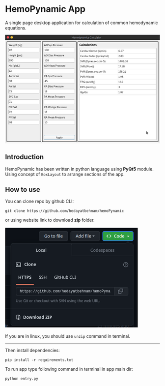 # HemoPynamic App
A single page desktop application for calculation of common hemodynamic equations.

![App main window](images/hemoPynamic.png "HemoPy GUI")  

## Introduction
HemoPynamic has been written in python language using **PyQt5** module. \
Using concept of `BoxLayout` to arrange sections of the app.

## How to use
You can clone repo by github CLI:


```
git clone https://github.com/hedayatbehnam/hemoPynamic
```


or using website link to download **zip** folder.
\
\
![zip download image](images/zip_download.png "zip download")
\
\
If you are in linux, you should use `unzip` command in terminal.
___
  
Then install dependencies:


```
pip install -r requirements.txt
```



To run app type following command in terminal in app main dir:

```
python entry.py
```
